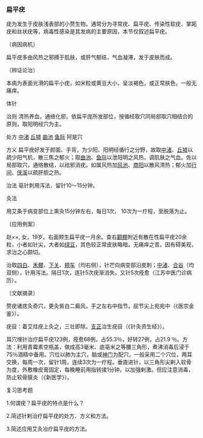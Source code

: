 ### 扁平疣

疣为发生于皮肤浅表部的小赘生物。通常分为寻常疣、扁平疣、传染性软疣、掌跖疣和丝状疣等，病毒性感染是其发病的主要原因，本节仅叙述扁平疣。

〔病因病机〕

扁平疣多由风热之邪搏于肌肤，或肝气郁结，气血凝滞，发于皮肤而成。

〔辨证论治〕

本病为表面光滑的扁平小疣，如米粒或黄豆大小，呈淡褐色，或正常肤色，一般无痛痒。

体针

治则  清热养血，通络化瘀。依扁平庞所发部位，按循经取穴同局部取穴相结合的原则，取阳明经穴为主。

处方  [中渚](https://www.gmzyjc.com/read/zjs/zjs3.1.9-12-0.0.2.3.3.md)  [丘墟](https://www.gmzyjc.com/read/zjs/zjs3.1.9-12-0.0.3.3.40.md)  [曲池](https://www.gmzyjc.com/read/zjs/zjs3.1.1-3-0.1.2.3.11.md)  [鱼际](https://www.gmzyjc.com/read/zjs/zjs3.1.1-3-0.1.1.3.10.md)  阿是穴

方义  扁平疣好发于颜面、手背，为少阳、阳明经循行之分野，故取[中渚](https://www.gmzyjc.com/read/zjs/zjs3.1.9-12-0.0.2.3.3.md)、[丘墟](https://www.gmzyjc.com/read/zjs/zjs3.1.9-12-0.0.3.3.40.md)以疏少阳气机，散三焦之郁火；取[曲池](https://www.gmzyjc.com/read/zjs/zjs3.1.1-3-0.1.2.3.11.md)、[鱼际](https://www.gmzyjc.com/read/zjs/zjs3.1.1-3-0.1.1.3.10.md)以泄阳明之风热，调肌肤之气血。佐以局部取穴，通络散结，以祛邪消疣。如属风热加[风池](https://www.gmzyjc.com/read/zjs/zjs3.1.9-12-0.0.3.3.20.md)、[商阳](https://www.gmzyjc.com/read/zjs/zjs3.1.1-3-0.1.2.3.1.md)以散风清热；郁火加[行间](https://www.gmzyjc.com/read/zjs/zjs3.1.9-12-0.0.4.3.2.md)、[侠溪](https://www.gmzyjc.com/read/zjs/zjs3.1.9-12-0.0.3.3.43.md)以疏肝胆之热。

治法  亳针刺用泻法，留针10～15分钟。

灸法

用艾条于病变部位上熏灸15分钟左右，每日1次， 10次为一疗程，至脱落为止。

〔应用例案〕

赵××, 女，19岁。右面颊生扁平疣一月余。查右[颧髎](https://www.gmzyjc.com/read/zjs/zjs3.1.4-6-0.0.3.3.18.md)附近有散在性扁平疣20余粒，小者如针尖，大者如[绿豆](https://www.gmzyjc.com/read/bc/bc03-0.4.17.0.0.md)，其色较正常皮肤略暗。无痛痒之苦。因有碍美观，求治之心颇切。

治取[四白](https://www.gmzyjc.com/read/zjs/zjs3.1.1-3-0.1.3.3.2.md)、[禾髎](https://www.gmzyjc.com/read/zjs/zjs3.1.1-3-0.1.2.3.19.md)、[下关](https://www.gmzyjc.com/read/zjs/zjs3.1.1-3-0.1.3.3.7.md)、[颊车](https://www.gmzyjc.com/read/zjs/zjs3.1.1-3-0.1.3.3.6.md)（均右侧），针芒向病变部沿皮刺；[中渚](https://www.gmzyjc.com/read/zjs/zjs3.1.9-12-0.0.2.3.3.md)、[合谷](https://www.gmzyjc.com/read/zjs/zjs3.1.1-3-0.1.2.3.4.md)（均双侧），针用泻法。隔日1次，连针5次疣渐消失。又针5次痊愈（江苏中医门诊病历）。

〔文献摘录〕

赘疣诸痣灸奇穴，更灸紫白二癜风，手之左右中指节，屈节尖上宛宛中（《医宗金鉴》）。

疣目：着艾炷疣上灸之，三壮即除。[支正](https://www.gmzyjc.com/read/zjs/zjs3.1.4-6-0.0.3.3.7.md)治生疣目（《针灸资生经》）。

耳穴埋针治疗扁平疣123例，痊愈68例，占55.3％，好转27例，占21.9 ％。方法：利用青霉素空瓶盖，做成高3毫米、底亳米之等腰三角形，煮沸消毒后浸于75％酒精中备用。穴位以肺为主穴，脑或[神门](https://www.gmzyjc.com/read/zjs/zjs3.1.4-6-0.0.2.3.7.md)为配穴，一般采用二个穴位，两耳交换，每周一次，留针1周，连续3次为一疗程。垂直进针，以三角形尖剌入软骨为度，外敷橡皮膏固定，每晚睡前用指转揉1分钟，以加强剌激。但应注意消毒，防止软骨膜炎（《新医学》）。

复习思考题

1.何谓疣？扁平疣的特点是什么？

2.简述针剌治疗扁平疣的处方、方义和方法。

3.简述应用艾灸冶疗扁平疣的方法。
